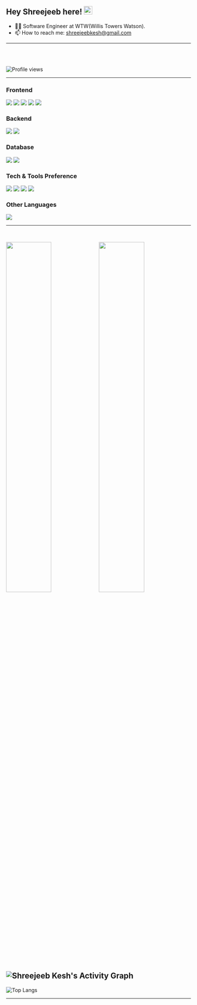 ## Hey Shreejeeb here! <img src="https://raw.githubusercontent.com/MartinHeinz/MartinHeinz/master/wave.gif" width="23px">

- 👨‍💻 Software Engineer at WTW(Willis Towers Watson).
- 📫 How to reach me: shreejeebkesh@gmail.com

---

</br>
</br>

![Profile views](https://gpvc.arturio.dev/SHRiJIB)

---

### Frontend

<img src="https://img.shields.io/badge/-TypeScript-007ACC?style=flat&logo=typescript&logoColor=ffffff"> <img src="https://img.shields.io/badge/-JavaScript-eed718?style=flat&logo=javascript&logoColor=ffffff"> <img src="https://img.shields.io/badge/-React-000000?style=flat&logo=react&logoColor=00c8ff"> <img src = "https://img.shields.io/badge/-HTML5-E34F26?style=flat&logo=html5&logoColor=white"> <img src = "https://img.shields.io/badge/-CSS3-1572B6?style=flat&logo=css3&logoColor=white">

### Backend

<img src="https://img.shields.io/badge/-Express.js-787878?style=flat&logo=express&logoColor=FFFFFF"> <img src="https://img.shields.io/badge/-Node.js-3C873A?style=flat&logo=Node.js&logoColor=white">

### Database

<img src="https://img.shields.io/badge/-MongoDB-4DB33D?style=flat&logo=mongodb&logoColor=FFFFFF"> <img src="https://img.shields.io/badge/-MySql-blue?style=flat&logo=mysql&logoColor=FFFFFF">

### Tech & Tools Preference

<img src="http://img.shields.io/badge/-VS%20Code-007ACC?style=flat&logo=visual%20studio%20code&logoColor=white"> <img src="http://img.shields.io/badge/-Git-F1502F?style=flat&logo=git&logoColor=FFFFFF"> <img src="http://img.shields.io/badge/-Github-000000?style=flat&logo=github&logoColor=FFFFFF">
<img src="http://img.shields.io/badge/-Heroku-430098?style=flat&logo=heroku&logoColor=white">

### Other Languages

<img src="https://img.shields.io/badge/-C%20&%20C++-659ad2?style=flat&logo=c%2B%2B&logoColor=ffffff">

---

<br/>

<p>
  <img width="49.5%" src="https://github-readme-stats.vercel.app/api?username=SHRiJIB&show_icons=true&theme=monokai&hide_border=true" />
    <img width="49.5%" src="https://github-readme-streak-stats.herokuapp.com/?user=SHRiJIB&theme=monokai&hide_border=true" />
</p>
<br>

## ![Shreejeeb Kesh's Activity Graph](https://activity-graph.herokuapp.com/graph?username=SHRiJIB&custom_title=Shreejeeb%20Kesh's%20Activity%20Graph&theme=monokai&bg_color=282828&hide_border=true&line=d1a01f&point=c58545)

![Top Langs](https://github-readme-stats.vercel.app/api/top-langs/?username=SHRiJIB&layout=compact&exclude_repo=iCoder&langs_count=6&theme=monokai)

---

